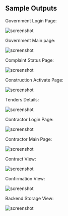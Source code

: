 ## Sample Outputs

Government Login Page:

![screenshot](/Government/Samples/img11.jpg)

Government Main page:

![screenshot](Samples/img16.jpg)

Complaint Status Page:

![screenshot](Samples/img19.jpg)

Construction Activate Page:

![screenshot](Samples/img22.jpg)

Tenders Details:	

![screenshot](Samples/img25.jpg)

Contractor Login Page:

![screenshot](Samples/img28.jpg)

Contractor Main Page:

![screenshot](Samples/img31.jpg)

Contract View:

![screenshot](Samples/img34.jpg)

Confirmation View:

![screenshot](Samples/img37.jpg)

Backend Storage View:

![screenshot](Samples/img40.jpg)
